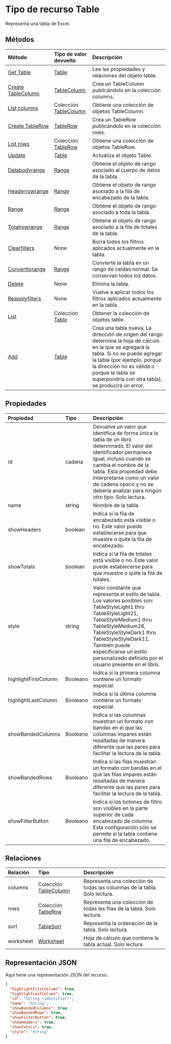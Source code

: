 # <a name="table-resource-type"></a>Tipo de recurso Table

Representa una tabla de Excel.


## <a name="methods"></a>Métodos

| Método           | Tipo de valor devuelto    |Descripción|
|:---------------|:--------|:----------|
|[Get Table](../api/table_get.md) | [Table](table.md) |Lee las propiedades y relaciones del objeto table.|
|[Create TableColumn](../api/table_post_columns.md) |[TableColumn](tablecolumn.md)| Crea un TableColumn publicándolo en la colección columns.|
|[List columns](../api/table_list_columns.md) |Colección [TableColumn](tablecolumn.md)| Obtiene una colección de objetos TableColumn.|
|[Create TableRow](../api/table_post_rows.md) |[TableRow](tablerow.md)| Crea un TableRow publicándolo en la colección rows.|
|[List rows](../api/table_list_rows.md) |Colección [TableRow](tablerow.md)| Obtiene una colección de objetos TableRow.|
|[Update](../api/table_update.md) | [Table](table.md)   |Actualiza el objeto Table. |
|[Databodyrange](../api/table_databodyrange.md)|[Range](range.md)|Obtiene el objeto de rango asociado al cuerpo de datos de la tabla.|
|[Headerrowrange](../api/table_headerrowrange.md)|[Range](range.md)|Obtiene el objeto de rango asociado a la fila de encabezado de la tabla.|
|[Range](../api/table_range.md)|[Range](range.md)|Obtiene el objeto de rango asociado a toda la tabla.|
|[Totalrowrange](../api/table_totalrowrange.md)|[Range](range.md)|Obtiene el objeto de rango asociado a la fila de totales de la tabla.|
|[Clearfilters](../api/table_clearfilters.md)|None|Borra todos los filtros aplicados actualmente en la tabla.|
|[Converttorange](../api/table_converttorange.md)|[Range](range.md)|Convierte la tabla en un rango de celdas normal. Se conservan todos los datos.|
|[Delete](../api/table_delete.md)|None|Elimina la tabla.|
|[Reapplyfilters](../api/table_reapplyfilters.md)|None|Vuelve a aplicar todos los filtros aplicados actualmente en la tabla.|
|[List](../api/table_list.md) | Colección [Table](table.md) |Obtener la colección de objetos table. |
|[Add](../api/tablecollection_add.md)|[Table](table.md)|Crea una tabla nueva. La dirección de origen del rango determina la hoja de cálculo en la que se agregará la tabla. Si no se puede agregar la tabla (por ejemplo, porque la dirección no es válida o porque la tabla se superpondría con otra tabla), se producirá un error.|

## <a name="properties"></a>Propiedades
| Propiedad     | Tipo   |Descripción|
|:---------------|:--------|:----------|
|id|cadena|Devuelve un valor que identifica de forma única la tabla de un libro determinado. El valor del identificador permanece igual, incluso cuando se cambia el nombre de la tabla. Esta propiedad debe interpretarse como un valor de cadena opaco y no se debería analizar para ningún otro tipo. Solo lectura.|
|name|string|Nombre de la tabla.|
|showHeaders|boolean|Indica si la fila de encabezado está visible o no. Este valor puede establecerse para que muestre o quite la fila de encabezado.|
|showTotals|boolean|Indica si la fila de totales está visible o no. Este valor puede establecerse para que muestre o quite la fila de totales.|
|style|string|Valor constante que representa el estilo de tabla. Los valores posibles son: TableStyleLight1 thru TableStyleLight21, TableStyleMedium1 thru TableStyleMedium28, TableStyleStyleDark1 thru TableStyleStyleDark11. También puede especificarse un estilo personalizado definido por el usuario presente en el libro.|
|highlightFirstColumn|Booleano|Indica si la primera columna contiene un formato especial.   |
|highlightLastColumn|Booleano|Indica si la última columna contiene un formato especial. |
|showBandedColumns|Booleano|Indica si las columnas muestran un formato con bandas en el que las columnas impares están resaltadas de manera diferente que las pares para facilitar la lectura de la tabla.   |
|showBandedRows|Booleano|Indica si las filas muestran un formato con bandas en el que las filas impares están resaltadas de manera diferente que las pares para facilitar la lectura de la tabla.    |
|showFilterButton|Booleano|Indica si los botones de filtro son visibles en la parte superior de cada encabezado de columna. Esta configuración solo se permite si la tabla contiene una fila de encabezado.   |

## <a name="relationships"></a>Relaciones
| Relación | Tipo   |Descripción|
|:---------------|:--------|:----------|
|columns|Colección [TableColumn](tablecolumn.md)|Representa una colección de todas las columnas de la tabla. Solo lectura.|
|rows|Colección [TableRow](tablerow.md)|Representa una colección de todas las filas de la tabla. Solo lectura.|
|sort|[TableSort](tablesort.md)|Representa la ordenación de la tabla. Solo lectura.|
|worksheet|[Worksheet](worksheet.md)|Hoja de cálculo que contiene la tabla actual. Solo lectura.|

## <a name="json-representation"></a>Representación JSON

Aquí tiene una representación JSON del recurso.

<!-- {
  "blockType": "resource",
  "optionalProperties": [

  ],
  "@odata.type": "microsoft.graph.table"
}-->

```json
{
  "highlightFirstColumn": true,
  "highlightLastColumn": true,
  "id": "String (identifier)",
  "name": "String",
  "showBandedColumns": true,
  "showBandedRows": true,
  "showFilterButton": true,
  "showHeaders": true,
  "showTotals": true,
  "style": "String"
}

```

<!-- uuid: 8fcb5dbc-d5aa-4681-8e31-b001d5168d79
2015-10-25 14:57:30 UTC -->
<!-- {
  "type": "#page.annotation",
  "description": "Table resource",
  "keywords": "",
  "section": "documentation",
  "tocPath": ""
}-->
